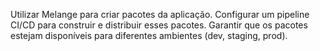 Utilizar Melange para criar pacotes da aplicação.
Configurar um pipeline CI/CD para construir e distribuir esses pacotes.
Garantir que os pacotes estejam disponíveis para diferentes ambientes (dev, staging, prod).